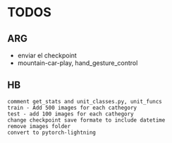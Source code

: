 # TODOS

## ARG
- enviar el checkpoint
- mountain-car-play, hand_gesture_control

## HB
    comment get_stats and unit_classes.py, unit_funcs
    train - Add 500 images for each cathegory
    test - add 100 images for each cathegory
    change checkpoint save formate to include datetime
    remove images folder
    convert to pytorch-lightning